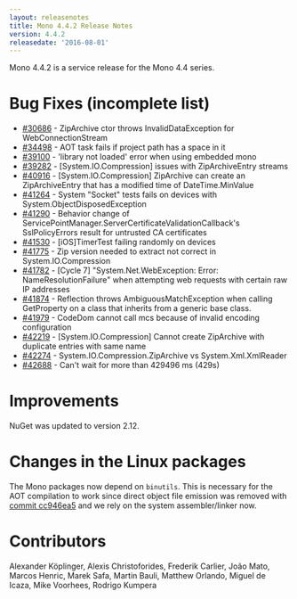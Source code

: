 ```yaml
---
layout: releasenotes
title: Mono 4.4.2 Release Notes
version: 4.4.2
releasedate: '2016-08-01'
---
```


Mono 4.4.2 is a service release for the Mono 4.4 series.

Bug Fixes (incomplete list)
=========

* [#30686](https://bugzilla.xamarin.com/show_bug.cgi?id=30686) - ZipArchive ctor throws InvalidDataException for WebConnectionStream
* [#34498](https://bugzilla.xamarin.com/show_bug.cgi?id=34498) - AOT task fails if project path has a space in it
* [#39100](https://bugzilla.xamarin.com/show_bug.cgi?id=39100) - 'library not loaded' error when using embedded mono
* [#39282](https://bugzilla.xamarin.com/show_bug.cgi?id=39282) - [System.IO.Compression] issues with ZipArchiveEntry streams
* [#40916](https://bugzilla.xamarin.com/show_bug.cgi?id=40916) - [System.IO.Compression] ZipArchive can create an ZipArchiveEntry that has a modified time of DateTime.MinValue
* [#41264](https://bugzilla.xamarin.com/show_bug.cgi?id=41264) - System "Socket" tests fails on devices with System.ObjectDisposedException
* [#41290](https://bugzilla.xamarin.com/show_bug.cgi?id=41290) - Behavior change of ServicePointManager.ServerCertificateValidationCallback's SslPolicyErrors result for untrusted CA certificates
* [#41530](https://bugzilla.xamarin.com/show_bug.cgi?id=41530) - [iOS]TimerTest failing randomly on devices
* [#41775](https://bugzilla.xamarin.com/show_bug.cgi?id=41775) - Zip version needed to extract not correct in System.IO.Compression
* [#41782](https://bugzilla.xamarin.com/show_bug.cgi?id=41782) - [Cycle 7] "System.Net.WebException: Error: NameResolutionFailure" when attempting web requests with certain raw IP addresses
* [#41874](https://bugzilla.xamarin.com/show_bug.cgi?id=41874) - Reflection throws AmbiguousMatchException when calling GetProperty on a class that inherits from a generic base class.
* [#41979](https://bugzilla.xamarin.com/show_bug.cgi?id=41979) - CodeDom cannot call mcs because of invalid encoding configuration
* [#42219](https://bugzilla.xamarin.com/show_bug.cgi?id=42219) - [System.IO.Compression] Cannot create ZipArchive with duplicate entries with same name
* [#42274](https://bugzilla.xamarin.com/show_bug.cgi?id=42274) - System.IO.Compression.ZipArchive vs System.Xml.XmlReader
* [#42688](https://bugzilla.xamarin.com/show_bug.cgi?id=42688) - Can't wait for more than 429496 ms (429s)

Improvements
===========

NuGet was updated to version 2.12.

Changes in the Linux packages
=============================

The Mono packages now depend on `binutils`. This is necessary for the AOT compilation to work since direct object file
emission was removed with [commit cc946ea5](https://github.com/mono/mono/commit/cc946ea5b9e3cbb020c66d8986ecd220ca7ba58c) and we rely on
the system assembler/linker now.

Contributors
============

Alexander Köplinger, Alexis Christoforides, Frederik Carlier, João Mato, Marcos Henric, Marek Safa, Martin Bauli, Matthew Orlando, Miguel de Icaza, Mike Voorhees, Rodrigo Kumpera
